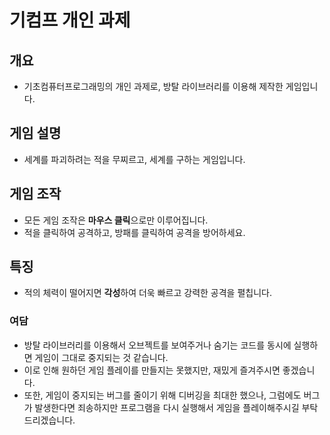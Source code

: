 # 기컴프 개인 과제
## 개요
- 기초컴퓨터프로그래밍의 개인 과제로, 방탈 라이브러리를 이용해 제작한 게임입니다.

## 게임 설명
- 세계를 파괴하려는 적을 무찌르고, 세계를 구하는 게임입니다.

## 게임 조작
- 모든 게임 조작은 **마우스 클릭**으로만 이루어집니다.
- 적을 클릭하여 공격하고, 방패를 클릭하여 공격을 방어하세요.

## 특징
- 적의 체력이 떨어지면 **각성**하여 더욱 빠르고 강력한 공격을 펼칩니다.

### 여담
- 방탈 라이브러리를 이용해서 오브젝트를 보여주거나 숨기는 코드를 동시에 실행하면 게임이 그대로 중지되는 것 같습니다.
- 이로 인해 원하던 게임 플레이를 만들지는 못했지만, 재밌게 즐겨주시면 좋겠습니다.
- 또한, 게임이 중지되는 버그를 줄이기 위해 디버깅을 최대한 했으나, 그럼에도 버그가 발생한다면 죄송하지만 프로그램을 다시 실행해서 게임을 플레이해주시길 부탁드리겠습니다.

